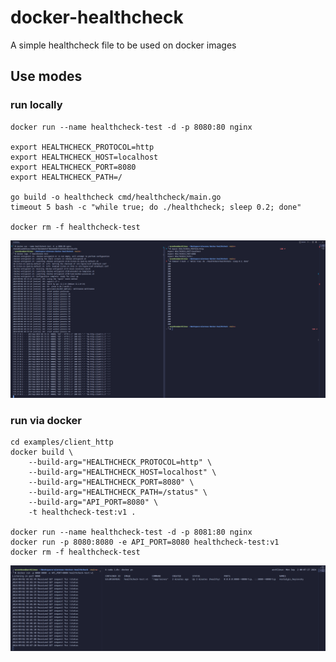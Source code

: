 # docker-healthcheck
A simple healthcheck file to be used on docker images




## Use modes
### run locally
``` shell
docker run --name healthcheck-test -d -p 8080:80 nginx

export HEALTHCHECK_PROTOCOL=http
export HEALTHCHECK_HOST=localhost
export HEALTHCHECK_PORT=8080
export HEALTHCHECK_PATH=/

go build -o healthcheck cmd/healthcheck/main.go
timeout 5 bash -c "while true; do ./healthcheck; sleep 0.2; done"

docker rm -f healthcheck-test
```
![on left side, a view of the nginx container logs and on right side, a loop while running the healthcheck](assets/run-locally.png)

### run via docker
``` shell
cd examples/client_http
docker build \
    --build-arg="HEALTHCHECK_PROTOCOL=http" \
    --build-arg="HEALTHCHECK_HOST=localhost" \
    --build-arg="HEALTHCHECK_PORT=8080" \
    --build-arg="HEALTHCHECK_PATH=/status" \
    --build-arg="API_PORT=8080" \
    -t healthcheck-test:v1 .

docker run --name healthcheck-test -d -p 8081:80 nginx
docker run -p 8080:8080 -e API_PORT=8080 healthcheck-test:v1
docker rm -f healthcheck-test
```
![on left side, a view of the container logs and on right side, the a watch command to check the container status(healty)](assets/docker-build.png)
